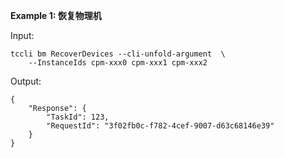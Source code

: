 **Example 1: 恢复物理机**



Input: 

```
tccli bm RecoverDevices --cli-unfold-argument  \
    --InstanceIds cpm-xxx0 cpm-xxx1 cpm-xxx2
```

Output: 
```
{
    "Response": {
        "TaskId": 123,
        "RequestId": "3f02fb0c-f782-4cef-9007-d63c68146e39"
    }
}
```


